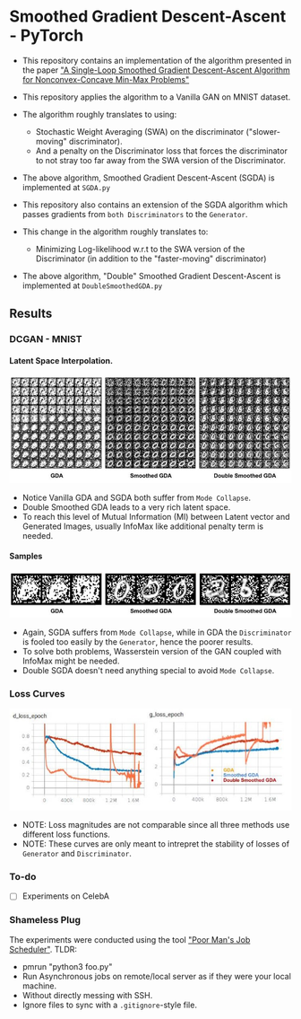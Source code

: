 # Smoothed Gradient Descent-Ascent - PyTorch

- This repository contains an implementation of the algorithm presented in the paper ["A Single-Loop Smoothed Gradient Descent-Ascent Algorithm for Nonconvex-Concave Min-Max Problems"](https://arxiv.org/abs/2010.15768)

- This repository applies the algorithm to a Vanilla GAN on MNIST dataset.
- The algorithm roughly translates to using:
  - Stochastic Weight Averaging (SWA) on the discriminator ("slower-moving" discriminator).
  - And a penalty on the Discriminator loss that forces the discriminator to not stray too far away from the SWA version of the Discriminator.
- The above algorithm, Smoothed Gradient Descent-Ascent (SGDA) is implemented at `SGDA.py`

- This repository also contains an extension of the SGDA algorithm which passes gradients from `both Discriminators` to the `Generator`.
- This change in the algorithm roughly translates to:
  - Minimizing Log-likelihood w.r.t to the SWA version of the Discriminator (in addition to the "faster-moving" discriminator)
- The above algorithm, "Double" Smoothed Gradient Descent-Ascent is implemented at `DoubleSmoothedGDA.py`

## Results

### DCGAN - MNIST

#### Latent Space Interpolation.

![Latent Space Interpolation](./assets/LatentInterpolation.jpg)

- Notice Vanilla GDA and SGDA both suffer from `Mode Collapse`.
- Double Smoothed GDA leads to a very rich latent space.
- To reach this level of Mutual Information (MI) between Latent vector and Generated Images, usually InfoMax like additional penalty term is needed.

#### Samples

![Samples](./assets/Samples.jpg)

- Again, SGDA suffers from `Mode Collapse`, while in GDA the `Discriminator` is fooled too easily by the `Generator`, hence the poorer results.
- To solve both problems, Wasserstein version of the GAN coupled with InfoMax might be needed.
- Double SGDA doesn't need anything special to avoid `Mode Collapse`.

### Loss Curves

![Loss Curves](./assets/LossCurves.jpg)

- NOTE: Loss magnitudes are not comparable since all three methods use different loss functions.
- NOTE: These curves are only meant to intrepret the stability of losses of `Generator` and `Discriminator`.

### To-do

- [ ] Experiments on CelebA

### Shameless Plug

The experiments were conducted using the tool ["Poor Man's Job Scheduler"](https://github.com/ojus1/PoorMansJobScheduler). TLDR:

- pmrun "python3 foo.py"
- Run Asynchronous jobs on remote/local server as if they were your local machine.
- Without directly messing with SSH.
- Ignore files to sync with a `.gitignore`-style file.
